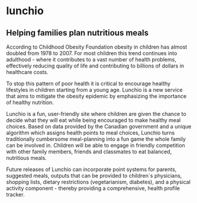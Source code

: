 # lunchio

## Helping families plan nutritious meals

According to Childhood Obesity Foundation obesity in children has almost doubled from 1978 to 2007. For most children this trend continues into adulthood - where it contributes to a vast number of health problems, effectively reducing quality of life and contributing to billions of dollars in healthcare costs.

To stop this pattern of poor health it is critical to encourage healthy lifestyles in children starting from a young age. Lunchio is a new service that aims to mitigate the obesity epidemic by emphasizing the importance of healthy nutrition.

Lunchio is a fun, user-friendly site where children are given the chance to decide what they will eat while being encouraged to make healthy meal choices. Based on data provided by the Canadian government and a unique algorithm which assigns health points to meal choices, Lunchio turns traditionally cumbersome meal-planning into a fun game the whole family can be involved in. Children will be able to engage in friendly competition with other family members, friends and classmates to eat balanced, nutritious meals.

Future releases of Lunchio can incorporate point systems for parents, suggested meals, outputs that can be provided to children`s physicians, shopping lists, dietary restrictions (vegetarianism, diabetes), and a physical activity component - thereby providing a comprehensive, health profile tracker.